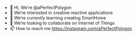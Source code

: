 - 👋 Hi, We’re @aPerfectPolygon
- 👀 We’re interested in creative reactive applications
- 🌱 We’re currently learning creating SmartHome
- 💞️ We’re looking to collaborate on Internet of Things
- 📫 How to reach me https://instagram.com/aPerfectPolygon
